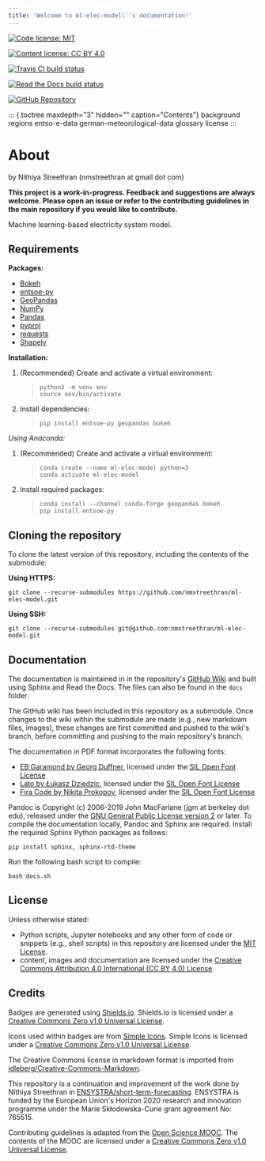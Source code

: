 ```yaml
---
title: 'Welcome to ml-elec-model\''s documentation!'
---
```


[![Code license: MIT](https://img.shields.io/badge/code%20license-MIT-yellow.svg)](https://opensource.org/licenses/MIT)

[![Content license: CC BY 4.0](https://img.shields.io/badge/content%20license-CC%20BY%204.0-blue.svg)](https://creativecommons.org/licenses/by/4.0/)

[![Travis CI build status](https://travis-ci.org/nmstreethran/ml-elec-model.svg?branch=master)](https://travis-ci.org/nmstreethran/ml-elec-model)

[![Read the Docs build status](https://readthedocs.org/projects/ml-elec-model/badge/?version=latest)](https://ml-elec-model.readthedocs.io/en/latest/?badge=latest)

[![GitHub Repository](https://img.shields.io/badge/-repository-purple.svg?logo=github&labelColor=black)](https://github.com/nmstreethran/ml-elec-model)

::: {.toctree maxdepth="3" hidden="" caption="Contents"}
background regions entso-e-data german-meteorological-data glossary
license
:::

About
=====

by Nithiya Streethran (nmstreethran at gmail dot com)

**This project is a work-in-progress. Feedback and suggestions are
always welcome. Please open an issue or refer to the contributing
guidelines in the main repository if you would like to contribute.**

Machine learning-based electricity system model.

Requirements
------------

**Packages:**

-   [Bokeh](https://bokeh.org/)
-   [entsoe-py](https://pypi.org/project/entsoe-py/)
-   [GeoPandas](https://geopandas.org/)
-   [NumPy](https://numpy.org/)
-   [Pandas](https://pandas.pydata.org/)
-   [pyproj](https://pypi.org/project/pyproj/)
-   [requests](https://pypi.org/project/requests/)
-   [Shapely](https://pypi.org/project/Shapely/)

**Installation:**

1.  (Recommended) Create and activate a virtual environment:

    > ``` {.sh}
    > python3 -m venv env
    > source env/bin/activate
    > ```

2.  Install dependencies:

    > ``` {.sh}
    > pip install entsoe-py geopandas bokeh
    > ```

*Using Anaconda:*

1.  (Recommended) Create and activate a virtual environment:

    > ``` {.sh}
    > conda create --name ml-elec-model python=3
    > conda activate ml-elec-model
    > ```

2.  Install required packages:

    > ``` {.sh}
    > conda install --channel conda-forge geopandas bokeh
    > pip install entsoe-py
    > ```

Cloning the repository
----------------------

To clone the latest version of this repository, including the contents
of the submodule:

**Using HTTPS:**

``` {.sh}
git clone --recurse-submodules https://github.com/nmstreethran/ml-elec-model.git
```

**Using SSH:**

``` {.sh}
git clone --recurse-submodules git@github.com:nmstreethran/ml-elec-model.git
```

Documentation
-------------

The documentation is maintained in in the repository\'s [GitHub
Wiki](https://github.com/nmstreethran/ml-elec-model/wiki) and built
using Sphinx and Read the Docs. The files can also be found in the
`docs` folder.

The GitHub wiki has been included in this repository as a submodule.
Once changes to the wiki within the submodule are made (e.g., new
markdown files, images), these changes are first committed and pushed to
the wiki\'s branch, before committing and pushing to the main
repository\'s branch.

The documentation in PDF format incorporates the following fonts:

-   [EB Garamond by Georg
    Duffner](https://fonts.google.com/specimen/EB+Garamond), licensed
    under the [SIL Open Font
    License](http://scripts.sil.org/cms/scripts/page.php?site_id=nrsi&id=OFL_web)
-   [Lato by Łukasz Dziedzic](https://fonts.google.com/specimen/Lato),
    licensed under the [SIL Open Font
    License](http://scripts.sil.org/cms/scripts/page.php?site_id=nrsi&id=OFL_web)
-   [Fira Code by Nikita Prokopov](https://github.com/tonsky/FiraCode),
    licensed under the [SIL Open Font
    License](http://scripts.sil.org/cms/scripts/page.php?site_id=nrsi&id=OFL_web)

Pandoc is Copyright (c) 2006-2019 John MacFarlane (jgm at berkeley dot
edu), released under the [GNU General Public License version
2](https://www.gnu.org/licenses/old-licenses/gpl-2.0.html) or later. To
compile the documentation locally, Pandoc and Sphinx are required.
Install the required Sphinx Python packages as follows:

``` {.sh}
pip install sphinx, sphinx-rtd-theme
```

Run the following bash script to compile:

``` {.sh}
bash docs.sh
```

License
-------

Unless otherwise stated:

-   Python scripts, Jupyter notebooks and any other form of code or
    snippets (e.g., shell scripts) in this repository are licensed under
    the [MIT License](https://opensource.org/licenses/MIT).
-   content, images and documentation are licensed under the [Creative
    Commons Attribution 4.0 International (CC BY 4.0)
    License](https://creativecommons.org/licenses/by/4.0/).

Credits
-------

Badges are generated using [Shields.io](https://shields.io). Shields.io
is licensed under a [Creative Commons Zero v1.0 Universal
License](https://creativecommons.org/publicdomain/zero/1.0/).

Icons used within badges are from [Simple
Icons](https://simpleicons.org/). Simple Icons is licensed under a
[Creative Commons Zero v1.0 Universal
License](https://creativecommons.org/publicdomain/zero/1.0/).

The Creative Commons license in markdown format is imported from
[idleberg/Creative-Commons-Markdown](https://github.com/idleberg/Creative-Commons-Markdown).

This repository is a continuation and improvement of the work done by
Nithiya Streethran in
[ENSYSTRA/short-term-forecasting](https://github.com/ENSYSTRA/short-term-forecasting).
ENSYSTRA is funded by the European Union\'s Horizon 2020 research and
innovation programme under the Marie Skłodowska-Curie grant agreement
No: 765515.

Contributing guidelines is adapted from the [Open Science
MOOC](https://github.com/OpenScienceMOOC/Module-5-Open-Research-Software-and-Open-Source).
The contents of the MOOC are licensed under a [Creative Commons Zero
v1.0 Universal
License](https://creativecommons.org/publicdomain/zero/1.0/).
